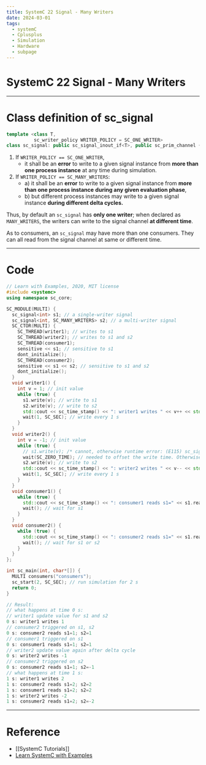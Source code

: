 ```yaml
---
title: SystemC 22 Signal - Many Writers
date: 2024-03-01
tags:
  - systemC
  - Cplusplus
  - Simulation
  - Hardware
  - subpage
---
```

# SystemC 22 Signal - Many Writers

---

# Class definition of sc_signal

```cpp
template <class T, 
          sc_writer_policy WRITER_POLICY = SC_ONE_WRITER> 
class sc_signal: public sc_signal_inout_if<T>, public sc_prim_channel {}
```

1. If `WRITER_POLICY == SC_ONE_WRITER`, 
	- it shall be an **error** to write to a given signal instance from **more than one process instance** at any time during simulation.
2. If `WRITER_POLICY == SC_MANY_WRITERS`:
	- a) it shall be an **error** to write to a given signal instance from **more than one process instance** **during any given evaluation phase**,
	- b) but different process instances may write to a given signal instance **during different delta cycles.**

Thus, by default an `sc_signal` has **only one writer**; when declared as `MANY_WRITERS`, the writers can write to the signal channel **at different time**.

As to consumers, an `sc_signal` may have more than one consumers. They can all read from the signal channel at same or different time.

---

# Code

```cpp
// Learn with Examples, 2020, MIT license
#include <systemc>
using namespace sc_core;

SC_MODULE(MULTI) {
  sc_signal<int> s1; // a single-writer signal
  sc_signal<int, SC_MANY_WRITERS> s2; // a multi-writer signal
  SC_CTOR(MULTI) {
    SC_THREAD(writer1); // writes to s1
    SC_THREAD(writer2); // writes to s1 and s2
    SC_THREAD(consumer1);
    sensitive << s1; // sensitive to s1
    dont_initialize();
    SC_THREAD(consumer2);
    sensitive << s1 << s2; // sensitive to s1 and s2
    dont_initialize();
  }
  void writer1() {
    int v = 1; // init value
    while (true) {
      s1.write(v); // write to s1
      s2.write(v); // write to s2
      std::cout << sc_time_stamp() << ": writer1 writes " << v++ << std::endl;
      wait(1, SC_SEC); // write every 1 s
    }
  }
  void writer2() {
    int v = -1; // init value
    while (true) {
      // s1.write(v); /* cannot, otherwise runtime error: (E115) sc_signal<T> cannot have more than one driver*/
      wait(SC_ZERO_TIME); // needed to offset the write time. Otherwise runtime error: conflicting write in delta cycle 0 
      s2.write(v); // write to s2
      std::cout << sc_time_stamp() << ": writer2 writes " << v-- << std::endl;
      wait(1, SC_SEC); // write every 1 s
    }
  }
  void consumer1() {
    while (true) {
      std::cout << sc_time_stamp() << ": consumer1 reads s1=" << s1.read() << "; s2=" << s2.read() << std::endl; // read s1 and s2
      wait(); // wait for s1
    }
  }
  void consumer2() {
    while (true) {
      std::cout << sc_time_stamp() << ": consumer2 reads s1=" << s1.read() << "; s2=" << s2.read() << std::endl; // read s1 and s2
      wait(); // wait for s1 or s2
    }
  }
};

int sc_main(int, char*[]) {
  MULTI consumers("consumers");
  sc_start(2, SC_SEC); // run simulation for 2 s
  return 0;
}

// Result:
// what happens at time 0 s:
// writer1 update value for s1 and s2
0 s: writer1 writes 1
// consumer2 triggered on s1, s2
0 s: consumer2 reads s1=1; s2=1
// consumer1 triggered on s1
0 s: consumer1 reads s1=1; s2=1
// writer2 update value again after delta cycle
0 s: writer2 writes -1
// consumer2 triggered on s2
0 s: consumer2 reads s1=1; s2=-1
// what happens at time 1 s:
1 s: writer1 writes 2
1 s: consumer2 reads s1=2; s2=2
1 s: consumer1 reads s1=2; s2=2
1 s: writer2 writes -2
1 s: consumer2 reads s1=2; s2=-2
```



---

# Reference

- [[SystemC Tutorials]]
- [Learn SystemC with Examples](https://www.learnwithexamples.com/)


